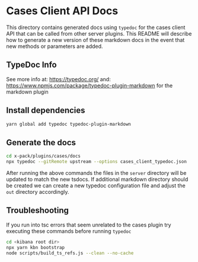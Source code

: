 # Cases Client API Docs

This directory contains generated docs using `typedoc` for the cases client API that can be called from other server
plugins. This README will describe how to generate a new version of these markdown docs in the event that new methods
or parameters are added.

## TypeDoc Info

See more info at: <https://typedoc.org/>
and: <https://www.npmjs.com/package/typedoc-plugin-markdown> for the markdown plugin

## Install dependencies

```bash
yarn global add typedoc typedoc-plugin-markdown
```

## Generate the docs

```bash
cd x-pack/plugins/cases/docs
npx typedoc --gitRemote upstream --options cases_client_typedoc.json
```

After running the above commands the files in the `server` directory will be updated to match the new tsdocs.
If additional markdown directory should be created we can create a new typedoc configuration file and adjust the `out`
directory accordingly.

## Troubleshooting

If you run into tsc errors that seem unrelated to the cases plugin try executing these commands before running `typedoc`

```bash
cd <kibana root dir>
npx yarn kbn bootstrap
node scripts/build_ts_refs.js --clean --no-cache
```

